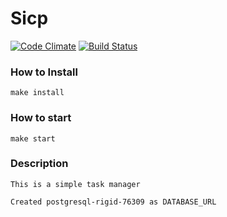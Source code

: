 # Sicp

[![Code Climate](https://codeclimate.com/github/github223a/project-lvl4-s108/badges/gpa.svg)](https://codeclimate.com/github/github223a/project-lvl4-s108)
[![Build Status](https://travis-ci.org/github223a/project-lvl4-s108.svg?branch=master)](https://travis-ci.org/github223a/project-lvl4-s108)

### How to Install

```make install```

### How to start

```make start```

### Description

```This is a simple task manager```

```Created postgresql-rigid-76309 as DATABASE_URL```
